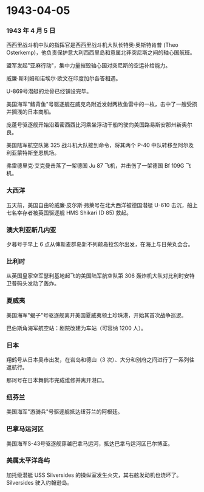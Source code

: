 # 1943-04-05

### 1943 年 4 月 5 日

西西里战斗机中队的指挥官是西西里战斗机大队长特奥·奥斯特肯普 (Theo
Osterkemp)，他负责保护意大利西西里岛和意属北非突尼斯之间的轴心国航班。

盟军发起"亚麻行动"，集中力量摧毁轴心国对突尼斯的空运补给能力。

威廉·斯利姆和诺埃尔·欧文在印度加尔各答相遇。

U-869号潜艇的龙骨已经铺设完毕。

美国海军"鳍背鱼"号驱逐舰在威克岛附近发射两枚鱼雷中的一枚，击中了一艘受损并搁浅的日本商船。

庞蓬号驱逐舰开始沿着密西西比河乘坐浮动干船坞驶向美国路易斯安那州新奥尔良。

美国陆军航空队第 325 战斗机大队接到命令，将其两个 P-40
中队转移至阿尔及利亚蒙特斯奎恩机场。

弗雷德里克·艾克曼击落了一架德国 Ju 87 飞机，并击伤了一架德国 Bf 109G
飞机。

### 大西洋

五天前，美国自由轮威廉·皮尔斯·弗莱号在北大西洋被德国潜艇 U-610
击沉，船上七名幸存者被英国驱逐舰 HMS Shikari (D 85) 救起。

### 澳大利亚新几内亚

夕暮号于早上 6 点从俾斯麦群岛新不列颠岛拉包尔出发，在海上与日荣丸会合。

### 比利时

从英国皇家空军瑟利基地起飞的美国陆军航空队第 306
轰炸机大队对比利时安特卫普码头发动了轰炸。

### 夏威夷

美国海军"蝎子"号驱逐舰离开美国夏威夷领土珍珠港，开始其首次战争巡逻。

巴伯斯角海军航空站：剧院改建为车站（可容纳 1200 人）。

### 日本

翔鹤号从日本吴市出发，在岩岛和德山（3
次）、大分和别府之间进行了一系列往返航行。

那珂号在日本舞鹤市完成维修并离开港口。

### 纽芬兰

美国海军"游骑兵"号驱逐舰抵达纽芬兰的阿根廷。

### 巴拿马运河区

美国海军S-43号驱逐舰穿越巴拿马运河，抵达巴拿马运河区巴尔博亚。

### 美属太平洋岛屿

加托级潜艇 USS Silversides
的操纵室发生火灾，其右舷发动机也烧坏了。Silversides 驶入约翰逊岛。